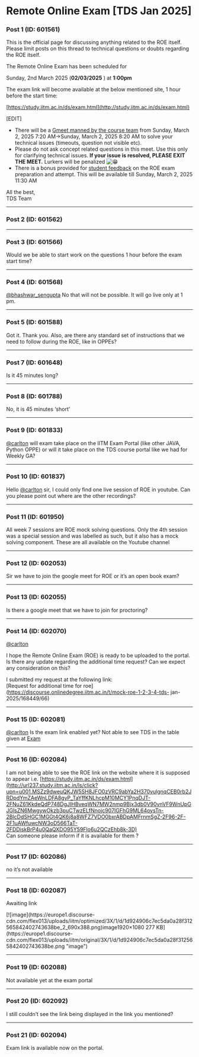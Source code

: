 # Remote Online Exam [TDS Jan 2025]

### Post 1 (ID: 601561)

This is the official page for discussing anything related to the ROE itself.
Please limit posts on this thread to technical questions or doubts regarding
the ROE itself.

The Remote Online Exam has been scheduled for

Sunday, 2nd March 2025 (**02/03/2025** ) at **1:00pm**

The exam link will become available at the below mentioned site, 1 hour before
the start time:

[https://study.iitm.ac.in/ds/exam.html](http://study.iitm.ac.in/ds/exam.html)

[EDIT]

  * There will be a [Gmeet manned by the course team](https://meet.google.com/bah-uytq-osu) from Sunday, March 2, 2025 7:20 AM→Sunday, March 2, 2025 8:20 AM to solve your technical issues (timeouts, question not visible etc).
  * Please do not ask concept related questions in this meet. Use this only for clarifying technical issues. **If your issue is resolved, PLEASE EXIT THE MEET.** Lurkers will be penalized ![:grin:](https://emoji.discourse-cdn.com/google/grin.png?v=12)
  * There is a bonus provided for [student feedback](https://forms.gle/TXxz1yr5fpcz5bh89) on the ROE exam preparation and attempt. This will be available till Sunday, March 2, 2025 11:30 AM

All the best,  
TDS Team


---

### Post 2 (ID: 601562)




---

### Post 3 (ID: 601566)

Would we be able to start work on the questions 1 hour before the exam start
time?


---

### Post 4 (ID: 601568)

[@bhashwar_sengupta](/u/bhashwar_sengupta) No that will not be possible. It
will go live only at 1 pm.


---

### Post 5 (ID: 601588)

Got it. Thank you. Also, are there any standard set of instructions that we
need to follow during the ROE, like in OPPEs?


---

### Post 7 (ID: 601648)

Is it 45 minutes long?


---

### Post 8 (ID: 601788)

No, it is 45 minutes ‘short’


---

### Post 9 (ID: 601833)

[@carlton](/u/carlton) will exam take place on the IITM Exam Portal (like
other JAVA, Python OPPE) or will it take place on the TDS course portal like
we had for Weekly GA?


---

### Post 10 (ID: 601837)

Hello [@carlton](/u/carlton) sir, I could only find one live session of ROE in
youtube. Can you please point out where are the other recordings?


---

### Post 11 (ID: 601950)

All week 7 sessions are ROE mock solving questions. Only the 4th session was a
special session and was labelled as such, but it also has a mock solving
component. These are all available on the Youtube channel


---

### Post 12 (ID: 602053)

Sir we have to join the google meet for ROE or it’s an open book exam?


---

### Post 13 (ID: 602055)

Is there a google meet that we have to join for proctoring?


---

### Post 14 (ID: 602070)

[@carlton](/u/carlton)

I hope the Remote Online Exam (ROE) is ready to be uploaded to the portal. Is
there any update regarding the additional time request? Can we expect any
consideration on this?

I submitted my request at the following link:  
[Request for additional time for
roe](https://discourse.onlinedegree.iitm.ac.in/t/mock-roe-1-2-3-4-tds-
jan-2025/168449/66)


---

### Post 15 (ID: 602081)

[@carlton](/u/carlton) Is the exam link enabled yet? Not able to see TDS in
the table given at [Exam](http://study.iitm.ac.in/ds/exam.html)


---

### Post 16 (ID: 602084)

I am not being able to see the ROE link on the website where it is supposed to
appear i.e.
[https://study.iitm.ac.in/ds/exam.html](http://url237.study.iitm.ac.in/ls/click?upn=u001.MSZz9dweuQKJW5SH8JFO0zVRC9abYa2H370vulgnqCEB0rb2JRDpdYmZAeWnLDFA8gyP_TaYffKNLhcpM10MCY1PnqDJT-2FNuZ61KkdeQdP748DgJIHBveqWN7MW2nmp9Bjx3db0V90vnVF9WnUpGJGlsZN6MwgywOkzb3puCTwzELfNnojc907IGFhG9ML64oysTn-2BlcDdSHGC1MGGt4QK6j8a8WFZ7VDO0bxrABDpAMFrnmSgZ-2F96-2F-2F1uAWfuwcNW3oD566TaT-2FDDiskBrP4u0QaQXDO95Y59Flo6u2QCzEhb8k-3D)  
Can someone please inform if it is available for them ?


---

### Post 17 (ID: 602086)

no it’s not available


---

### Post 18 (ID: 602087)

Awaiting link  

[![image](https://europe1.discourse-
cdn.com/flex013/uploads/iitm/optimized/3X/1/d/1d924906c7ec5da0a28f312565842402743638be_2_690x388.png)image1920×1080
277 KB](https://europe1.discourse-
cdn.com/flex013/uploads/iitm/original/3X/1/d/1d924906c7ec5da0a28f312565842402743638be.png
"image")


---

### Post 19 (ID: 602088)

Not available yet at the exam portal


---

### Post 20 (ID: 602092)

I still couldn’t see the link being displayed in the link you mentioned?


---

### Post 21 (ID: 602094)

Exam link is available now on the portal.

